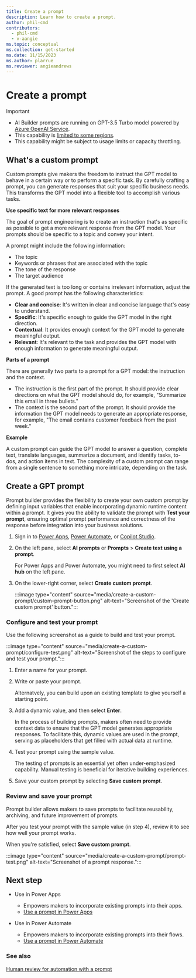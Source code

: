```yaml
---
title: Create a prompt
description: Learn how to create a prompt.
author: phil-cmd
contributors:
  - phil-cmd
  - v-aangie
ms.topic: conceptual
ms.collection: get-started
ms.date: 11/15/2023
ms.author: plarrue
ms.reviewer: angieandrews
---
```


# Create a prompt

> [!IMPORTANT]
> - AI Builder prompts are running on GPT-3.5 Turbo model powered by [Azure OpenAI Service](/azure/ai-services/openai/whats-new).
> - This capability is [limited to some regions](availability-region.md#prompts).
> - This capability might be subject to usage limits or capacity throttling.

## What's a custom prompt

Custom prompts give makers the freedom to instruct the GPT model to behave in a certain way or to perform a specific task. By carefully crafting a prompt, you can generate responses that suit your specific business needs. This transforms the GPT model into a flexible tool to accomplish various tasks.

**Use specific text for more relevant responses**

The goal of prompt engineering is to create an instruction that's as specific as possible to get a more relevant response from the GPT model. Your prompts should be specific to a topic and convey your intent.

A prompt might include the following  information:

- The topic
- Keywords or phrases that are associated with the topic
- The tone of the response
- The target audience

If the generated text is too long or contains irrelevant information, adjust the prompt. A good prompt has the following characteristics:

- **Clear and concise**: It's written in clear and concise language that's easy to understand.
- **Specific**: It's specific enough to guide the GPT model in the right direction.
- **Contextual**: It provides enough context for the GPT model to generate meaningful output.
- **Relevant**: It's relevant to the task and provides the GPT model with enough information to generate meaningful output.

**Parts of a prompt**

There are generally two parts to a prompt for a GPT model: the instruction and the context.

- The instruction is the first part of the prompt. It should provide clear directions on what the GPT model should do, for example, "Summarize this email in three bullets."
- The context is the second part of the prompt. It should provide the information the GPT model needs to generate an appropriate response, for example, "The email contains customer feedback from the past week."

**Example**

A custom prompt can guide the GPT model to answer a question, complete text, translate languages, summarize a document, and identify tasks, to-dos, and action items in text. The complexity of a custom prompt can range from a single sentence to something more intricate, depending on the task.

## Create a GPT prompt

Prompt builder provides the flexibility to create your own custom prompt by defining input variables that enable incorporating dynamic runtime content within a prompt. It gives you the ability to validate the prompt with **Test your prompt**, ensuring optimal prompt performance and correctness of the response before integration into your business solutions.

1. Sign in to [Power Apps](https://make.powerapps.com), [Power Automate](https://make.powerautomate.com), or [Copilot Studio](https://copilotstudio.microsoft.com).
1. On the left pane, select **AI prompts** or **Prompts** > **Create text using a prompt**.

    For Power Apps and Power Automate, you might need to first select **AI hub** on the left pane.

1. On the lower-right corner, select **Create custom prompt**.

    :::image type="content" source="media/create-a-custom-prompt/custom-prompt-button.png" alt-text="Screenshot of the 'Create custom prompt' button."::: 

### Configure and test your prompt

Use the following screenshot as a guide to build and test your prompt.

:::image type="content" source="media/create-a-custom-prompt/configure-test.png" alt-text="Screenshot of the steps to configure and test your prompt."::: 

1. Enter a name for your prompt.
1. Write or paste your prompt.

    Alternatvely, you can build upon an existing template to give yourself a starting point.

1. Add a dynamic value, and then select **Enter**.

    In the process of building prompts, makers often need to provide context data to ensure that the GPT model generates appropriate responses. To facilitate this, dynamic values are used in the prompt, serving as placeholders that get filled with actual data at runtime.
  
1. Test your prompt using the sample value.

    The testing of prompts is an essential yet often under-emphasized capability. Manual testing is beneficial for iterative building experiences.

1. Save your custom prompt by selecting **Save custom prompt**.

### Review and save your prompt

Prompt builder allows makers to save prompts to facilitate reusability, archiving, and future improvement of prompts.

After you test your prompt with the sample value (in step 4), review it to see how well your prompt works.

When you're satisfied, select **Save custom prompt**.

:::image type="content" source="media/create-a-custom-prompt/prompt-test.png" alt-text="Screenshot of a prompt response.":::

## Next step

- Use in Power Apps
  - Empowers makers to incorporate existing prompts into their apps.
  - [Use a prompt in Power Apps](use-a-custom-prompt-in-app.md)

- Use in Power Automate
  - Empowers makers to incorporate existing prompts into their flows.
  - [Use a prompt in Power Automate](use-a-custom-prompt-in-flow.md)

### See also

[Human review for automation with a prompt](azure-openai-human-review.md)

